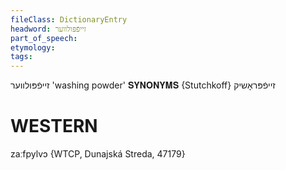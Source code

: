 ```yaml
---
fileClass: DictionaryEntry
headword: זייפֿפּולווער
part_of_speech: 
etymology: 
tags: 
---
```

זייפֿפּולווער
'washing powder'
𝐒𝐘𝐍𝐎𝐍𝐘𝐌𝐒 {Stutchkoff}
זייפֿפּראָשיק

WESTERN
========

zaːfpylvɔ {WTCP, Dunajská Streda, 47179}